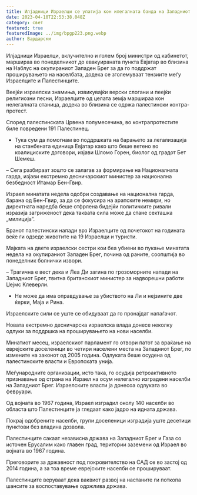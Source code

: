 ```yaml
---
title: Илјадници Израелци се упатија кон илегалната банда на Западниот Брег
date: 2023-04-10T22:53:38.048Z
category: свет
featured: true
featuredImage: ../img/bpgp223.png.webp
author: Вардарски
---
```


Илјадници Израелци, вклучително и голем број министри од кабинетот, маршираа во понеделникот до евакуираната пункта Евјатар во близина на Наблус на окупираниот Западен Брег за да го поддржат проширувањето на населбата, додека се зголемуваат тензиите меѓу Израелците и Палестинците.

Веејќи израелски знамиња, извикувајќи верски слогани и пеејќи религиозни песни, Израелците од целата земја маршираа кон нелегалната станица, додека во близина се одржа палестински контра-протест.

Според палестинската Црвена полумесечина, во контрапротестите биле повредени 191 Палестинец.

- Тука сум да помогнам во поддршката на барањето за легализација на станбената единица Евјатар како што беше ветено во коалициските договори, изјави Шломо Горен, биолог од градот Бет Шемеш.

– Сега разбираат зошто се залагав за формирање на Националната гарда, изјави екстремно десничарскиот министер за национална безбедност Итамар Бен-Гвир.

Израел минатата недела одобри создавање на национална гарда, барана од Бен-Гвир, за да се фокусира на арапските немири, но директната наредба беше отфрлена бидејќи политичките ривали изразија загриженост дека таквата сила може да стане секташка „милиција“.

Бранот палестински напади врз Израелците од почетокот на годината веќе ги одзеде животите на 19 Израелци и туристи.

Мајката на двете израелски сестри кои беа убиени во пукање минатата недела на окупираниот Западен Брег, почина од раните, соопштија во понеделник болнички извори.

– Трагична е вест дека и Леа Ди загина по грозоморните напади на Западниот Брег, твитна британскиот министер за надворешни работи Џејмс Клеверли.

- Не може да има оправдување за убиството на Ли и нејзините две ќерки, Маја и Рина.

Израелските сили се уште се обидуваат да го пронајдат напаѓачот.

Новата екстремно десничарска израелска влада донесе неколку одлуки за поддршка на проширувањето на нови населби.

Минатиот месец, израелскиот парламент го отвори патот за враќање на еврејските доселеници во четири населени места на Западниот Брег, по измените на законот од 2005 година. Одлуката беше осудена од палестинските власти и Европската унија.

Меѓународните организации, исто така, го осудија ретроактивното признавање од страна на Израел на осум нелегално изградени населби на Западниот Брег. Израелските власти ја донесоа одлуката во февруари.

Од војната во 1967 година, Израел изградил околу 140 населби во областа што Палестинците ја гледаат како јадро на идната држава.

Покрај одобрените населби, групи доселеници изградија уште десетици пунктови без владина дозвола.

Палестинците сакаат независна држава на Западниот Брег и Газа со источен Ерусалим како главен град, територии заземени од Израел во војната во 1967 година.

Преговорите за државност под покровителство на САД се во застој од 2014 година, а за тоа време еврејските населби се прошируваат.

Палестинците веруваат дека ваквиот развој на настаните ги поткопа шансите за воспоставување одржлива држава.
